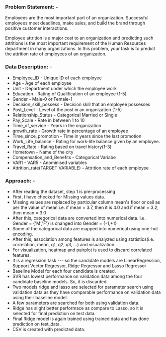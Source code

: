 ### Problem Statement: -
Employees are the most important part of an organization. Successful employees meet deadlines, make sales, and build the brand through 
positive customer interactions.

Employee attrition is a major cost to an organization and predicting such attritions is the most important requirement of the Human 
Resources department in many organizations. In this problem, your task is to predict the attrition rate of employees of an organization.

### Data Description: -

 * Employee_ID	- Unique ID of each employee
 * Age -	Age of each employee
 * Unit	- Department under which the employee work
 * Education	- Rating of Qualification of an employee (1-5)
 * Gender -	Male-0 or Female-1
 * Decision_skill_possess -	Decision skill that an employee possesses
 * Post_Level -	Level of the post in an organization (1-5)
 * Relationship_Status - Categorical Married or Single 
 * Pay_Scale -	Rate in between 1 to 10
 * Time_of_service -	Years in the organization
 * growth_rate	- Growth rate in percentage of an employee
 * Time_since_promotion	- Time in years since the last promotion
 * Work_Life_balance	- Rating for work-life balance given by an employee.
 * Travel_Rate	- Rating based on travel history(1-3)
 * Hometown	- Name of the city
 * Compensation_and_Benefits	- Categorical Variabe
 * VAR1 - VAR5	- Anominised variables
 * Attrition_rate(TARGET VARIABLE)	- Attrition rate of each employee

### Approach: -
 
 * After reading the dataset, step 1 is pre-processing
 * First, I have checked for Missing values data.
 * Missing values are replaced by particular column mean's floor or ceil as per the value of mean
   i.e. if mean = 3.7, then it is 4.0 and if mean = 3.2, then mean = 3.0
 * After this, categorical data are converted into numerical data.
   i.e. Gender = {'M','F'} is changed into Gender = {-1,+1}
 * Some of the categorical data are mapped into numerical using one-hot encoding.
 * After this, association among features is analyzed using statistics(i.e. correlation, mean, q1, q2, q3, ...) and visualization.
 * For visualization, heatmap and pairplot is used to discard correlated features.
 * It is a regression task --- so the candidate models are LinearRegression, Support Vector Regressor, Ridge Regressor and Lasso Regressor
 * Baseline Model for each four candidate is created.
 * SVR has lowest performance on validation data among the four candidate baseline models. So, it is discarded.
 * Two models ridge and lasso are selected for parameter search using validation data as they have comparable performance on validation
   data using their baseline model.
 * A few parameters are searched for both using validation data.
 * Ridge has slight better performace as compare to Lasso, so it is selected for final prediction on test data.
 * Final Ridge model is again trained using trained data and has done prediction on test_data.
 * CSV is created with predicted data.
